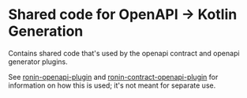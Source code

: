 # Shared code for OpenAPI -> Kotlin Generation

Contains shared code that's used by the openapi contract and openapi generator plugins.

See [ronin-openapi-plugin](../../gradle-plugins/ronin-openapi-plugin) and [ronin-contract-openapi-plugin](../../gradle-plugins/ronin-contract-openapi-plugin) for
information on how this is used; it's not meant for separate use.
